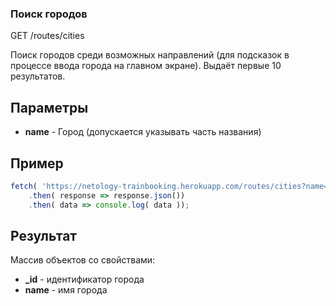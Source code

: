 ### Поиск городов

GET /routes/cities

Поиск городов среди возможных направлений
(для подсказок в процессе ввода города на главном экране). Выдаёт первые 10 результатов.

## Параметры

- **name** - Город (допускается указывать часть названия)

## Пример

```javascript
fetch( 'https://netology-trainbooking.herokuapp.com/routes/cities?name=мос' )
    .then( response => response.json())
    .then( data => console.log( data ));
```

## Результат

Массив объектов со свойствами:

- **_id** - идентификатор города
- **name** - имя города
